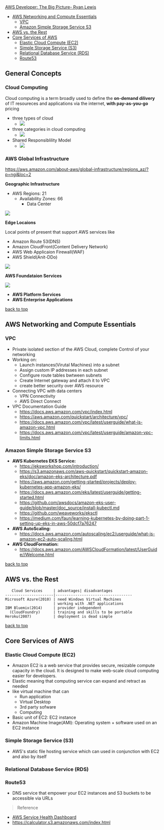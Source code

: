 [AWS Developer: The Big Picture- Ryan Lewis](#top)

- [AWS Networking and Compute Essentials](#aws-networking-and-compute-essentials)
  - [VPC](#vpc)
  - [Amazon Simple Storage Service S3](#amazon-simple-storage-service-s3)
- [AWS vs. the Rest](#aws-vs-the-rest)
- [Core Services of AWS](#core-services-of-aws)
  - [Elastic Cloud Compute (EC2)](#elastic-cloud-compute-ec2)
  - [Simple Storage Service (S3)](#simple-storage-service-s3)
  - [Relational Database Service (RDS)](#relational-database-service-rds)
  - [Route53](#route53)

 ## General Concepts

 ### Cloud Computing

 Cloud computing is a term broadly used to define the **on-demand dilivery** of IT resoureces and applications via the internet, **with pay-as-you-go** pricing

- three types of cloud
  - ![](https://i.imgur.com/9O68mw3.png)
- three categories in cloud computing
  - ![](https://i.imgur.com/negQCko.png)
- Shared Responsiblility Model
  - ![](https://i.imgur.com/S7IycEI.png)

### AWS Global Infrastructure

https://aws.amazon.com/about-aws/global-infrastructure/regions_az/?p=ngi&loc=2

**Geographic Infrastructure**

- AWS Regions: 21
  - Availability Zones: 66
    - Data Center

![](https://i.imgur.com/fT5Pcj8.png)

**Edge Locaions**

Local points of present that support AWS services like

- Amazon Route 53(DNS)
- Amazon CloudFront(Content Delivery Network)
- AWS Web Applicaion Firewall(WAF)
- AWS Shield(Anit-DDo)

![](https://i.imgur.com/yPKPYYj.png)

**AWS Foundataion Services**

![](https://i.imgur.com/vfvY5u1.png)

- **AWS Platform Services**
- **AWS Enterprise Applications**

[back to top](#top)

## AWS Networking and Compute Essentials

### VPC

- Private isolated section of the AWS Cloud, complete Control of your networking
- Working on:
  - Launch instances(Virutal Machines) into a subnet
  - Assign custom IP addresses in each subnet
  - Configure route tables bwtween subnets
  - Create Internet gateway and attach it to VPC
  - create better security over AWS resource
- Connecting VPC with data centers
  - VPN Connectivity
  - AWS Direct Connect
- VPC Documentation Guide
  - https://docs.aws.amazon.com/vpc/index.html
  - https://aws.amazon.com/quickstart/architecture/vpc/
  - https://docs.aws.amazon.com/vpc/latest/userguide/what-is-amazon-vpc.html
  - https://docs.aws.amazon.com/vpc/latest/userguide/amazon-vpc-limits.html

### Amazon Simple Storage Service S3

- **AWS Kubernetes EKS Service:**
  - https://eksworkshop.com/introduction/
  - https://s3.amazonaws.com/aws-quickstart/quickstart-amazon-eks/doc/amazon-eks-architecture.pdf
  - https://aws.amazon.com/getting-started/projects/deploy-kubernetes-app-amazon-eks/
  - https://docs.aws.amazon.com/eks/latest/userguide/getting-started.html
  - https://github.com/awsdocs/amazon-eks-user-guide/blob/master/doc_source/install-kubectl.md
  - https://github.com/weaveworks/eksctl
  - https://medium.com/faun/learning-kubernetes-by-doing-part-1-setting-up-eks-in-aws-50dcf7a76247
- **AWS AutoScaling:**
  - https://docs.aws.amazon.com/autoscaling/ec2/userguide/what-is-amazon-ec2-auto-scaling.html
- **AWS CloudFormation:**
  - https://docs.aws.amazon.com/AWSCloudFormation/latest/UserGuide//Welcome.html

[back to top](#top)

## AWS vs. the Rest

```
   Cloud Services     | advantages| disadvantages
----------------------|-----------------------------------
Microsoft Azure(2010) | need Windows Virtual Machines
                      | working with .NET applications
IBM Bluemix(2014)     | provider independent
  (CloudFoundry)      | training and skills to be portable
Heroku(2007)          | deployment is dead simple

```

[back to top](#top)

## Core Services of AWS

### Elastic Cloud Compute (EC2)

- Amazon EC2 is a web service that provides secure, resizable compute capacity in the cloud. It is designed to make web-scale cloud computing easier for developers.
- Elastic meaning that computing service can expand and retract as needed
- like virtual machine that can
  - Run application
  - Virtual Desktop
  - 3rd party sofware
  - Computing
- Basic unit of EC2: EC2 instance
- Amazon Machine Image(AMI): Operating system + software used on an EC2 instance

### Simple Storage Service (S3)

- AWS's static file hosting service which can used in conjunction with EC2 and also by itself

### Relational Database Service (RDS)

### Route53

- DNS service that empower your EC2 instances and S3 buckets to be accessible via URLs

> Reference
- [AWS Service Health Dashboard](http://status.aws.amazon.com/)
- https://calculator.s3.amazonaws.com/index.html
